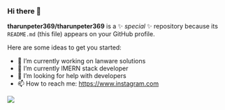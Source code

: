 ### Hi there 👋


**tharunpeter369/tharunpeter369** is a ✨ _special_ ✨ repository because its `README.md` (this file) appears on your GitHub profile.

Here are some ideas to get you started:

- 🔭 I’m currently working on lanware solutions
- 🌱 I’m currently lMERN stack developer
- 🤔 I’m looking for help with developers
- 📫 How to reach me: https://www.instagram.com


<a href="https://github.com/tharunpeter369/github-readme-stats">
  <img align="center" src="https://github-readme-stats.vercel.app/api?username=tharunpeter369&show_icons=true&theme=nightowl" />
</a>
